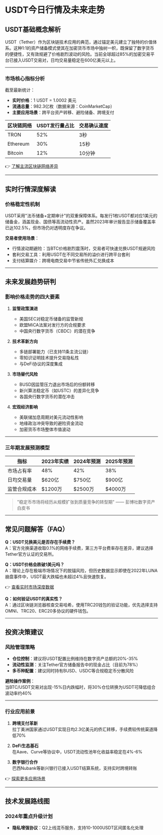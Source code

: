 # USDT今日行情及未来走势

## USDT基础概念解析

USDT（Tether）作为区块链技术应用的典范，通过锚定美元建立了独特的价值体系。这种1:1的资产储备模式使其在加密货币市场中独树一帜，既保留了数字货币的便捷性，又有效规避了价格剧烈波动的风险。当前全球超过85%的加密交易平台已接入USDT交易对，日均交易量稳定在600亿美元以上。

---

### 市场核心指标分析

截至最新统计：
- **实时价格**：1 USDT = 1.0002 美元
- **流通总量**：982.3亿枚（数据来源：CoinMarketCap）
- **主要应用场景**：跨平台资产转移、避险储备、跨境支付

| 区块链网络 | USDT发行量占比 | 交易确认速度 |
|------------|----------------|--------------|
| TRON       | 52%            | 3秒          |
| Ethereum   | 30%            | 15秒         |
| Bitcoin    | 12%            | 10分钟       |

👉 [了解主流区块链网络差异](https://bit.ly/okx_welcome)

---

## 实时行情深度解读

### 价格稳定性机制

USDT采用"法币储备+定期审计"的双重保障体系。每发行1枚USDT都对应1美元的储备金，涵盖现金、国债等高流动性资产。虽然2023年审计报告显示储备覆盖率已达102.5%，但市场仍对透明度存在争议。

**交易者使用场景**：
- 行情波动期避险：当BTC价格剧烈震荡时，交易者可快速兑换USDT规避风险
- 套利交易工具：利用USDT在不同交易所的溢价进行跨平台套利
- 支付结算媒介：跨境电商交易中节省传统外汇兑换成本

---

## 未来发展趋势研判

### 影响价格走势的四大要素

1. **监管政策演进**
   - 美国SEC对稳定币储备的监管新规
   - 欧盟MiCA法案对发行方的合规要求
   - 中国央行数字货币（CBDC）的潜在竞争

2. **技术革新方向**
   - 多链部署能力（已支持11条主流公链）
   - 零知识证明技术提升交易隐私性
   - 与DeFi协议的深度集成

3. **市场替代风险**
   - BUSD因监管压力退出市场后的份额转移
   - 新兴算法稳定币（如USTC）的差异化竞争
   - 各国央行数字货币的潜在冲击

4. **宏观经济影响**
   - 美联储加息周期对美元流动性影响
   - 地缘政治冲突导致的避险资金流动
   - 加密货币市场整体市值波动

---

### 三年期发展预测模型

| 指标         | 2023年实绩 | 2024年预测 | 2025年预测 |
|--------------|------------|------------|------------|
| 市场占有率   | 48%        | 42%        | 38%        |
| 日均交易量   | $620亿     | $750亿     | $900亿     |
| 监管合规成本 | $1200万    | $2500万    | $4000万    |

> "稳定币市场将经历从规模扩张到质量竞争的转型期" —— 彭博社数字资产白皮书

---

## 常见问题解答（FAQ）

**Q：USDT兑换美元是否存在手续费？**  
A：官方兑换渠道收取0.1%的网络手续费，第三方平台费率存在差异，建议选择Tether官方认证的交易所。

**Q：USDT价格会跌破1美元吗？**  
A：理论上存在极端市场情况下的脱锚风险，但历史数据显示即使在2022年LUNA崩盘事件中，USDT最大跌幅也未超过4%且快速恢复。

👉 [查看实时市场深度数据](https://bit.ly/okx_welcome)

**Q：如何验证USDT的真实性？**  
A：通过区块链浏览器核查交易哈希，使用TRC20钱包的验证功能，优先选择支持OMNI、TRC20、ERC20多协议的硬件钱包。

---

## 投资决策建议

### 风险管理策略

- **仓位控制**：建议将USDT配置比例维持在数字资产总额的20%-35%
- **流动性监测**：关注Tether官方储备报告中的现金占比（目前为78%）
- **多币种配置**：建议同时持有BUSD、USDC等合规稳定币分散风险

**避险操作案例**：  
当BTC/USDT交易对出现-15%日内跌幅时，将30%仓位转换为USDT可降低组合波动率约40%

---

### 行业应用前景

1. **跨境支付革新**  
   拉丁美洲国家通过USDT实现日均2.3亿美元的侨汇转移，手续费较传统渠道降低70%

2. **DeFi生态基石**  
   在Aave、Curve等协议中，USDT流动性池年化收益率稳定在4%-6%

3. **数字银行合作**  
   巴西Nubank等新兴银行已接入USDT结算系统，支持实时跨境转账

👉 [探索更多应用场景](https://bit.ly/okx_welcome)

---

## 技术发展路线图

### 2024年重点升级计划

- **隐私增强协议**：Q2上线混币服务，支持10-1000USDT区间匿名化处理